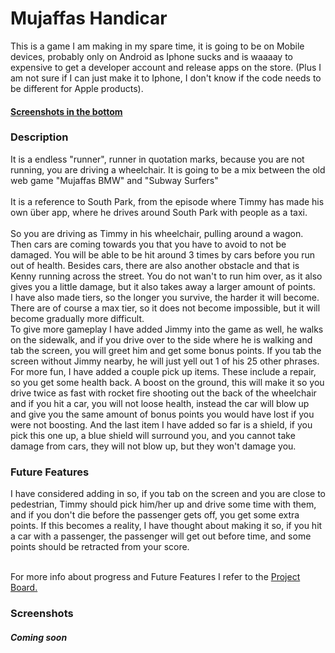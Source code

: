 # Mujaffas Handicar

This is a game I am making in my spare time, it is going to be on Mobile devices, probably only on Android as Iphone sucks and is waaaay to expensive to get a developer account and release apps on the store. (Plus I am not sure if I can just make it to Iphone, I don't know if the code needs to be different for Apple products).
<br />
[<h4>Screenshots in the bottom</h4>](#screenshots)

<h3>Description</h3>
It is a endless "runner", runner in quotation marks, because you are not running, you are driving a wheelchair. It is going to be a mix between the old web game "Mujaffas BMW" and "Subway Surfers"
<br /><br />
It is a reference to South Park, from the episode where Timmy has made his own über app, where he drives around South Park with people as a taxi. 
<br /><br />
So you are driving as Timmy in his wheelchair, pulling around a wagon. Then cars are coming towards you that you have to avoid to not be damaged. You will be able to be hit around 3 times by cars before you run out of health. Besides cars, there are also another obstacle and that is Kenny running across the street. You do not wan't to run him over, as it also gives you a little damage, but it also takes away a larger amount of points.
<br />
I have also made tiers, so the longer you survive, the harder it will become. There are of course a max tier, so it does not become impossible, but it will become gradually more difficult.
<br />
To give more gameplay I have added Jimmy into the game as well, he walks on the sidewalk, and if you drive over to the side where he is walking and tab the screen, you will greet him and get some bonus points. If you tab the screen without Jimmy nearby, he will just yell out 1 of his 25 other phrases.
<br />
For more fun, I have added a couple pick up items. These include a repair, so you get some health back. A boost on the ground, this will make it so you drive twice as fast with rocket fire shooting out the back of the wheelchair and if you hit a car, you will not loose health, instead the car will blow up and give you the same amount of bonus points you would have lost if you were not boosting. And the last item I have added so far is a shield, if you pick this one up, a blue shield will surround you, and you cannot take damage from cars, they will not blow up, but they won't damage you.

<h3>Future Features</h3>
I have considered adding in so, if you tab on the screen and you are close to pedestrian, Timmy should pick him/her up and drive some time with them, and if you don't die before the passenger gets off, you get some extra points. If this becomes a reality, I have thought about making it so, if you hit a car with a passenger, the passenger will get out before time, and some points should be retracted from your score.
<br /><br />

For more info about progress and Future Features I refer to the [Project Board.](https://github.com/AnthonMS/Mujaffas-Handicar/projects/1) <br /> 


<h3>Screenshots</h3>
<h5>Coming soon</h5>
